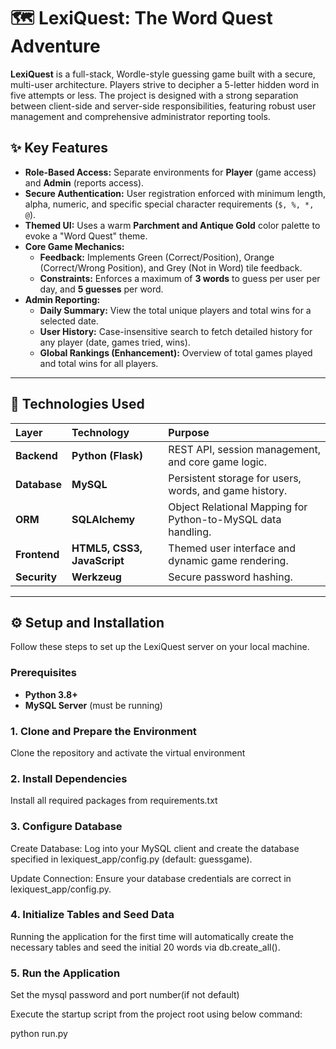 # 🗺️ LexiQuest: The Word Quest Adventure



**LexiQuest** is a full-stack, Wordle-style guessing game built with a secure, multi-user architecture. Players strive to decipher a 5-letter hidden word in five attempts or less. The project is designed with a strong separation between client-side and server-side responsibilities, featuring robust user management and comprehensive administrator reporting tools.

## ✨ Key Features

* **Role-Based Access:** Separate environments for **Player** (game access) and **Admin** (reports access).
* **Secure Authentication:** User registration enforced with minimum length, alpha, numeric, and specific special character requirements (`$, %, *, @`).
* **Themed UI:** Uses a warm **Parchment and Antique Gold** color palette to evoke a "Word Quest" theme.
* **Core Game Mechanics:**
    * **Feedback:** Implements Green (Correct/Position), Orange (Correct/Wrong Position), and Grey (Not in Word) tile feedback.
    * **Constraints:** Enforces a maximum of **3 words** to guess per user per day, and **5 guesses** per word.
* **Admin Reporting:**
    * **Daily Summary:** View the total unique players and total wins for a selected date.
    * **User History:** Case-insensitive search to fetch detailed history for any player (date, games tried, wins).
    * **Global Rankings (Enhancement):** Overview of total games played and total wins for all players.

***

## 🚀 Technologies Used

| Layer | Technology | Purpose |
| :--- | :--- | :--- |
| **Backend** | **Python (Flask)** | REST API, session management, and core game logic. |
| **Database** | **MySQL** | Persistent storage for users, words, and game history. |
| **ORM** | **SQLAlchemy** | Object Relational Mapping for Python-to-MySQL data handling. |
| **Frontend** | **HTML5, CSS3, JavaScript** | Themed user interface and dynamic game rendering. |
| **Security** | **Werkzeug** | Secure password hashing. |

***

## ⚙️ Setup and Installation

Follow these steps to set up the LexiQuest server on your local machine.

### Prerequisites

* **Python 3.8+**
* **MySQL Server** (must be running)

### 1. Clone and Prepare the Environment
Clone the repository and activate the virtual environment

### 2. Install Dependencies
Install all required packages from requirements.txt

### 3. Configure Database
Create Database: Log into your MySQL client and create the database specified in lexiquest_app/config.py (default: guessgame).

Update Connection: Ensure your database credentials are correct in lexiquest_app/config.py. 

### 4. Initialize Tables and Seed Data
Running the application for the first time will automatically create the necessary tables and seed the initial 20 words via db.create_all().

### 5. Run the Application
Set the mysql password and port number(if not default)

Execute the startup script from the project root using below command:

python run.py

